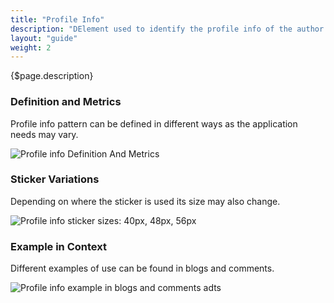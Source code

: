 ```yaml
---
title: "Profile Info"
description: "DElement used to identify the profile info of the author or owner and other related metadata of an asset or other content unity in sites environment."
layout: "guide"
weight: 2
---
```


<div class="page-description">{$page.description}</div>

### Definition and Metrics

Profile info pattern can be defined in different ways as the application needs may vary.

![Profile info Definition And Metrics](../../../images/sites/ProfileInfoDefitionAndMetrics.png)

### Sticker Variations

Depending on where the sticker is used its size may also change.

![Profile info sticker sizes: 40px, 48px, 56px](../../../images/sites/ProfileInfoStickerSizes.png)

### Example in Context

Different examples of use can be found in blogs and comments.

![Profile info example in blogs and comments adts](../../../images/sites/ProfileInfoBlogsExample.jpg)
